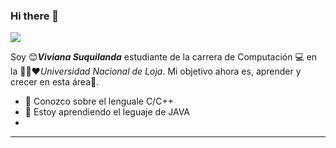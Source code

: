 ### Hi there 👋
<p align="left">
  <img src="https://readme-typing-svg.herokuapp.com/?lines=Bienvenidos+a+mi+perfil+GitHub!&center=true&width=360&height=30" style="color: #FF0000;">
</p>


<!-- <a target="blank"><img align="left" src="./assets/profile_pic.gif" /></a> -->

Soy 😊***Viviana Suquilanda*** estudiante de la carrera de Computación 💻 en la 💛💚❤️*Universidad Nacional de Loja*. Mi objetivo ahora es, aprender y crecer en esta área🚶.

* 👀 Conozco sobre el lenguale C/C++
* 💬 Estoy aprendiendo el leguaje de JAVA
* 
<!-- to print thick horizontal line -->
---
